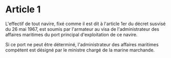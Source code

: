 # Article 1

L'effectif de tout navire, fixé comme il est dit à l'article 1er du décret susvisé du 26 mai 1967, est soumis par l'armateur au visa de l'administrateur des affaires maritimes du port principal d'exploitation de ce navire.

Si ce port ne peut être déterminé, l'administrateur des affaires maritimes compétent est désigné par le ministre chargé de la marine marchande.
